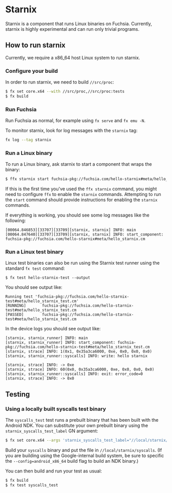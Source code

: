 # Starnix

Starnix is a component that runs Linux binaries on Fuchsia. Currently, starnix is highly
experimental and can run only trivial programs.

## How to run starnix

Currently, we require a x86_64 host Linux system to run starnix.

### Configure your build

In order to run starnix, we need to build `//src/proc`:

```sh
$ fx set core.x64 --with //src/proc,//src/proc:tests
$ fx build
```

### Run Fuchsia

Run Fuchsia as normal, for example using `fx serve` and `fx emu -N`.

To monitor starnix, look for log messages with the `starnix` tag:

```sh
fx log --tag starnix
```

### Run a Linux binary

To run a Linux binary, ask starnix to start a component that wraps the binary:

```sh
$ ffx starnix start fuchsia-pkg://fuchsia.com/hello-starnix#meta/hello_starnix.cm
```

If this is the first time you've used the `ffx starnix` command, you might need
to configure `ffx` to enable the `starnix` commands. Attempting to run the
`start` command should provide instructions for enabling the `starnix` commands.

If everything is working, you should see some log messages like the following:

```
[00064.846853][33707][33709][starnix, starnix] INFO: main
[00064.847640][33707][33709][starnix, starnix] INFO: start_component: fuchsia-pkg://fuchsia.com/hello-starnix#meta/hello_starnix.cm
```

### Run a Linux test binary

Linux test binaries can also be run using the Starnix test runner using the
standard `fx test` command:

```
$ fx test hello-starnix-test --output
```

You should see output like:

```
Running test 'fuchsia-pkg://fuchsia.com/hello-starnix-test#meta/hello_starnix_test.cm'
[RUNNING]       fuchsia-pkg://fuchsia.com/hello-starnix-test#meta/hello_starnix_test.cm
[PASSED]        fuchsia-pkg://fuchsia.com/hello-starnix-test#meta/hello_starnix_test.cm
```

In the device logs you should see output like:

```
[starnix, starnix_runner] INFO: main
[starnix, starnix_runner] INFO: start_component: fuchsia-pkg://fuchsia.com/hello-starnix-test#meta/hello_starnix_test.cm
[starnix, strace] INFO: 1(0x1, 0x35a3ca6000, 0xe, 0x0, 0x0, 0x0)
[starnix, starnix_runner::syscalls] INFO: write: hello starnix

[starnix, strace] INFO: -> 0xe
[starnix, strace] INFO: 60(0x0, 0x35a3ca6000, 0xe, 0x0, 0x0, 0x0)
[starnix, starnix_runner::syscalls] INFO: exit: error_code=0
[starnix, strace] INFO: -> 0x0
```

## Testing

### Using a locally built syscalls test binary

The `syscalls_test` test runs a prebuilt binary that has been built with the
Android NDK. You can substitute your own prebuilt binary using the
`starnix_syscalls_test_label` GN argument:

```sh
$ fx set core.x64 --args 'starnix_syscalls_test_label="//local/starnix/syscalls"' --with //src/proc,//src/proc:tests
```

Build your `syscalls` binary and put the file in `//local/starnix/syscalls`.
(If you are building using the Google-internal build system, be sure to
specific the `--config=android_x86_64` build flag to build an NDK binary.)

You can then build and run your test as usual:

```sh
$ fx build
$ fx test syscalls_test
```
